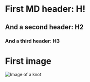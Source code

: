 # First MD header: H!

## And a second header: H2 

### And a third header: H3

# First image
![Image of a knot](https://github.com/GuteShel/skills-communicate-using-markdown/assets/149394081/d73f8345-19d6-4136-b5fb-d408634f832d)
